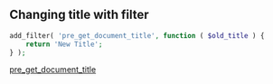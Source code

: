 Changing title with filter
--------------------------

```php
add_filter( 'pre_get_document_title', function ( $old_title ) {
    return 'New Title';
} );
```

[pre_get_document_title](https://developer.wordpress.org/reference/hooks/pre_get_document_title/)